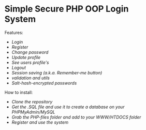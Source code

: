 # Simple Secure PHP OOP Login System
Features:
* _Login_
* _Register_
* _Change password_
* _Update profile_
* _See users profile's_
* _Logout_
* _Session saving (a.k.a. Remember-me button)_
* _validation and utils_
* _Salt-hash-encrypted passwords_

How to install:
* _Clone the repository_
* _Get the .SQL file and use it to create a database on your PHPMyAdmin/MySQL_
* _Grab the PHP-files folder and add to your WWW/HTDOCS folder_
* _Register and use the system_
